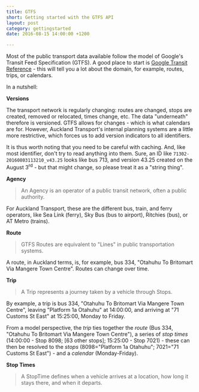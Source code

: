 ```yaml
---
title: GTFS
short: Getting started with the GTFS API
layout: post
category: gettingstarted
date: 2016-08-15 14:00:00 +1200

---
```


Most of the public transport data available follow the model of Google's Transit Feed Specification (GTFS). A good place to start is [Google Transit Reference](https://developers.google.com/transit/gtfs/reference/) - this will tell you a lot about the domain, for example, routes, trips, or calendars.

In a nutshell:

**Versions**

The transport network is regularly changing: routes are changed, stops are created, removed or relocated, times change, etc. The data "underneath" therefore is versioned. GTFS allows for changes - which is what calendars are for. However, Auckland Transport's internal planning systems are a little more restrictive, which forces us to add version indicators to all identifiers.

It is thus worth noting that you need to be careful with caching. And, like most identifier, don't try to read anything into them. Sure, an ID like ```71302-20160803113210_v43.25``` looks like bus 713, and version 43.25 created on the August 3<sup>rd</sup> - but that might change, so please treat it as a "string thing".

**Agency**

> An Agency is an operator of a public transit network, often a public authority.

For Auckland Transport, these are the different bus, train, and ferry operators, like Sea Link (ferry), Sky Bus (bus to airport), Ritchies (bus), or AT Metro (trains).

**Route**

> GTFS Routes are equivalent to "Lines" in public transportation systems.

A route, in Auckland terms, is, for example, bus 334, "Otahuhu To Britomart Via Mangere Town Centre". Routes can change over time.

**Trip**

> A Trip represents a journey taken by a vehicle through Stops.

By example, a trip is bus 334, "Otahuhu To Britomart Via Mangere Town Centre", leaving "Platform 1a Otahuhu" at 14:00:00, and arriving at "71 Customs St East" at 15:25:00, Monday to Friday.

From a model perspective, the *trip* ties together the *route* (Bus 334, "Otahuhu To Britomart Via Mangere Town Centre"), a series of *stop times* (14:00:00 - Stop 8098; [63 other stops]; 15:25:00 - Stop 7021) - these can then be resolved to the *stops* (8098="Platform 1a Otahuhu"; 7021="71 Customs St East") - and a *calendar* (Monday-Friday).

**Stop Times**

> A StopTime defines when a vehicle arrives at a location, how long it stays there, and when it departs.

